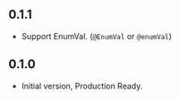 ## 0.1.1
- Support EnumVal. (`@EnumVal` or `@enumVal`)

## 0.1.0
- Initial version, Production Ready.

